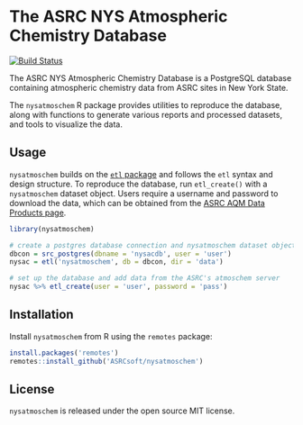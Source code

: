 # The ASRC NYS Atmospheric Chemistry Database

[![Build Status](https://travis-ci.org/ASRCsoft/nysatmoschem.svg?branch=master)](https://travis-ci.org/ASRCsoft/nysatmoschem)

The ASRC NYS Atmospheric Chemistry Database is a PostgreSQL database containing atmospheric chemistry data from ASRC sites in New York State.

The `nysatmoschem` R package provides utilities to reproduce the database, along with functions to generate various reports and processed datasets, and tools to visualize the data.

## Usage

`nysatmoschem` builds on the [`etl` package](https://cran.r-project.org/web/packages/etl/index.html) and follows the `etl` syntax and design structure. To reproduce the database, run `etl_create()` with a `nysatmoschem` dataset object. Users require a username and password to download the data, which can be obtained from the [ASRC AQM Data Products page](http://pireds.asrc.cestm.albany.edu:3000/).

```R
library(nysatmoschem)

# create a postgres database connection and nysatmoschem dataset object
dbcon = src_postgres(dbname = 'nysacdb', user = 'user')
nysac = etl('nysatmoschem', db = dbcon, dir = 'data')

# set up the database and add data from the ASRC's atmoschem server
nysac %>% etl_create(user = 'user', password = 'pass')
```

## Installation

Install `nysatmoschem` from R using the `remotes` package:

```R
install.packages('remotes')
remotes::install_github('ASRCsoft/nysatmoschem')
```

## License

`nysatmoschem` is released under the open source MIT license.
